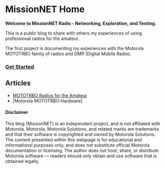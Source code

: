 # MissionNET Home
**Welcome to MissionNET Radio - Networking, Exploration, and Testing.**

This is a public blog to share with others my experiences of using professional radios for the amateur.

The first project is documenting my experiences with the Motorola MOTOTRBO family of radios and DMR (Digital Mobile Radio).
### [Get Started](getstarted)

## Articles

- [MOTOTRBO Radios for the Amateur](..mototrbo/)
- [Motorola MOTOTRBO Hardware]


#### Disclaimer
This blog (MissionNET) is an independent project, and is not affiliated with Motorola. Motorola, Motorola Solutions, and related marks are trademarks and that their software is copyrighted and owned by Motorola Solutions. The content presented within this webpage is for educational and informational purposes only, and does not substitute official Motorola documentation or licensing. The author does not host, share, or distribute Motorola software — readers should only obtain and use software that is obtained legally.
